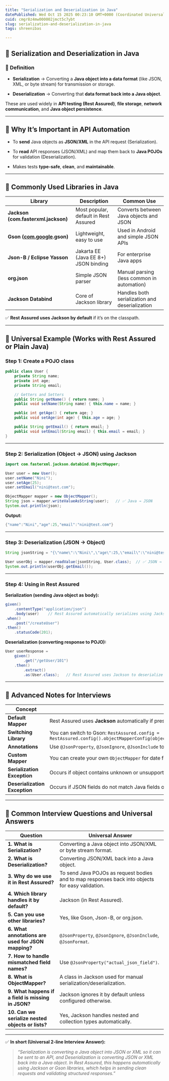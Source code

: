 ```yaml
---
title: "Serialization and Deserialization in Java"
datePublished: Wed Oct 15 2025 00:23:10 GMT+0000 (Coordinated Universal Time)
cuid: cmgr8z4mw000002jmct5c7ybt
slug: serialization-and-deserialization-in-java
tags: shreenibas

---
```


## 🧩 **Serialization and Deserialization in Java**

### 🔹 **Definition**

* **Serialization** → Converting a **Java object into a data format** (like JSON, XML, or byte stream) for transmission or storage.
    
* **Deserialization** → Converting that **data format back into a Java object**.
    

These are used widely in **API testing (Rest Assured)**, **file storage**, **network communication**, and **Java object persistence**.

---

## 🔹 **Why It’s Important in API Automation**

* To **send** Java objects as **JSON/XML** in the API request (Serialization).
    
* To **read** API responses (JSON/XML) and map them back to **Java POJOs** for validation (Deserialization).
    
* Makes tests **type-safe**, **clean**, and **maintainable**.
    

---

## 🔹 **Commonly Used Libraries in Java**

| Library | Description | Common Use |
| --- | --- | --- |
| **Jackson (com.fasterxml.jackson)** | Most popular, default in Rest Assured | Converts between Java objects and JSON |
| **Gson (**[**com.google**](http://com.google)**.gson)** | Lightweight, easy to use | Used in Android and simple JSON APIs |
| **Json-B / Eclipse Yasson** | Jakarta EE (Java EE 8+) JSON binding | For enterprise Java apps |
| **org.json** | Simple JSON parser | Manual parsing (less common in automation) |
| **Jackson Databind** | Core of Jackson library | Handles both serialization and deserialization |

✅ **Rest Assured uses Jackson by default** if it’s on the classpath.

---

## 🔹 **Universal Example (Works with Rest Assured or Plain Java)**

### Step 1: Create a POJO class

```java
public class User {
    private String name;
    private int age;
    private String email;

    // Getters and Setters
    public String getName() { return name; }
    public void setName(String name) { this.name = name; }

    public int getAge() { return age; }
    public void setAge(int age) { this.age = age; }

    public String getEmail() { return email; }
    public void setEmail(String email) { this.email = email; }
}
```

---

### Step 2: **Serialization (Object → JSON)** using Jackson

```java
import com.fasterxml.jackson.databind.ObjectMapper;

User user = new User();
user.setName("Nini");
user.setAge(25);
user.setEmail("nini@test.com");

ObjectMapper mapper = new ObjectMapper();
String json = mapper.writeValueAsString(user);   // ✅ Java → JSON
System.out.println(json);
```

**Output:**

```java
{"name":"Nini","age":25,"email":"nini@test.com"}
```

---

### Step 3: **Deserialization (JSON → Object)**

```java
String jsonString = "{\"name\":\"Nini\",\"age\":25,\"email\":\"nini@test.com\"}";

User userObj = mapper.readValue(jsonString, User.class);  // ✅ JSON → Java
System.out.println(userObj.getEmail());
```

---

### Step 4: **Using in Rest Assured**

**Serialization (sending Java object as body):**

```java
given()
    .contentType("application/json")
    .body(user)    // Rest Assured automatically serializes using Jackson
.when()
    .post("/createUser")
.then()
    .statusCode(201);
```

**Deserialization (converting response to POJO):**

```java
User userResponse = 
    given()
        .get("/getUser/101")
    .then()
        .extract()
        .as(User.class);   // Rest Assured uses Jackson to deserialize
```

---

## 🔹 **Advanced Notes for Interviews**

| Concept | Explanation |
| --- | --- |
| **Default Mapper** | Rest Assured uses **Jackson** automatically if present in Maven dependencies. |
| **Switching Library** | You can switch to Gson: `RestAssured.config = RestAssured.config().objectMapperConfig(objectMapperConfig().defaultObjectMapperType(ObjectMapperType.GSON));` |
| **Annotations** | Use `@JsonProperty`, `@JsonIgnore`, `@JsonInclude` to control JSON mapping. |
| **Custom Mapper** | You can create your own `ObjectMapper` for date formats or naming strategies. |
| **Serialization Exception** | Occurs if object contains unknown or unsupported types (e.g., circular references). |
| **Deserialization Exception** | Occurs if JSON fields do not match Java fields or are missing. |

---

## 🔹 **Common Interview Questions and Universal Answers**

| Question | Universal Answer |
| --- | --- |
| **1\. What is Serialization?** | Converting a Java object into JSON/XML or byte stream format. |
| **2\. What is Deserialization?** | Converting JSON/XML back into a Java object. |
| **3\. Why do we use it in Rest Assured?** | To send Java POJOs as request bodies and to map responses back into objects for easy validation. |
| **4\. Which library handles it by default?** | Jackson (in Rest Assured). |
| **5\. Can you use other libraries?** | Yes, like Gson, Json-B, or org.json. |
| **6\. What annotations are used for JSON mapping?** | `@JsonProperty`, `@JsonIgnore`, `@JsonInclude`, `@JsonFormat`. |
| **7\. How to handle mismatched field names?** | Use `@JsonProperty("actual_json_field")`. |
| **8\. What is ObjectMapper?** | A class in Jackson used for manual serialization/deserialization. |
| **9\. What happens if a field is missing in JSON?** | Jackson ignores it by default unless configured otherwise. |
| **10\. Can we serialize nested objects or lists?** | Yes, Jackson handles nested and collection types automatically. |

---

✅ **In short (Universal 2-line Interview Answer):**

> *“Serialization is converting a Java object into JSON or XML so it can be sent to an API, and Deserialization is converting JSON or XML back into a Java object. In Rest Assured, this happens automatically using Jackson or Gson libraries, which helps in sending clean requests and validating structured responses.”*
